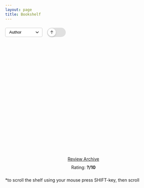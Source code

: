 ```yaml
---
layout: page
title: Bookshelf
---
```

<style>
/*----------------------------------------*/
/*               Bookshelf                */
/*----------------------------------------*/

.filter-container {
  display: flex;
  justify-content: flex-start;
  margin: 20px 0;
  gap: 15px;
  align-items: center;
  padding-left: 0;
}

/* Consistent select styling across devices */
.filter-select {
  height: 30px;
  padding: 0 12px;
  border-radius: 4px;
  border: 1px solid #ccc;
  background-color: white;
  cursor: pointer;
  min-width: 120px;
  -webkit-appearance: none;
  -moz-appearance: none;
  appearance: none;
  background-image: url("data:image/svg+xml;charset=UTF-8,%3csvg xmlns='http://www.w3.org/2000/svg' viewBox='0 0 24 24' fill='none' stroke='currentColor' stroke-width='2' stroke-linecap='round' stroke-linejoin='round'%3e%3cpolyline points='6 9 12 15 18 9'%3e%3c/polyline%3e%3c/svg%3e");
  background-repeat: no-repeat;
  background-position: right 8px center;
  background-size: 16px;
  padding-right: 32px;
  display: flex;
  align-items: center;
}

/* Remove default focus outline and add custom one */
.filter-select:focus {
  outline: none;
  border-color: #666;
  box-shadow: 0 0 0 2px rgba(0,0,0,0.1);
}

/* Style for mobile devices */
@media screen and (max-width: 768px) {
  .filter-select {
    font-size: 16px; /* Prevents zoom on iOS */
  }
}

/* Toggle Switch Container */
.toggle-container {
  position: relative;
  width: 60px;
  height: 30px;
  background-color: #e0e0e0;
  border-radius: 15px;
  cursor: pointer;
  transition: background-color 0.3s;
}

/* Toggle Ball */
.toggle-ball {
  position: absolute;
  top: 2px;
  left: 2px;
  width: 26px;
  height: 26px;
  background-color: white;
  border-radius: 50%;
  transition: transform 0.3s ease;
  display: flex;
  align-items: center;
  justify-content: center;
  box-shadow: 0 2px 4px rgba(0,0,0,0.2);
}

/* Toggle Ball when active (descending) */
.toggle-container.active .toggle-ball {
  transform: translateX(30px);
}

/* Arrow inside the ball */
.toggle-arrow {
  font-size: 14px;
  transition: transform 0.3s ease;
}

.toggle-container.active .toggle-arrow {
  transform: rotate(180deg);
}

/* Hover effects */
.filter-select:hover {
  border-color: #999;
}

.toggle-container:hover {
  background-color: #d0d0d0;
}

.slider-wrap{
  position: relative;
  width: 100%;
  height: 320px;
  margin: auto;
  margin-top: 20px;
  overflow: auto;
}

.slider-wrap::-webkit-scrollbar{
  display: none;
}

.slider{
  position: relative;
  margin: auto;
  height: 300px;
  width: 1900px;
  padding-top: 20px;
  justify-content: start;
  display: flex;
  // flex: 1;
}

.slider-item{
  position: relative;
  display: inline;
}

.slide:hover{
  bottom: 20px;
}

.book-spine{
  position: relative;
  height: 300px;
  padding-right: 20px;
  // -webkit-filter: drop-shadow(5px 5px 5px #222222);
  // filter: drop-shadow(5px 5px 5px #222222);
}

.rating-wrap{
  position: relative;
  display: flex;
  height: 50px;
  margin-top: 50px;
  text-align: center;
  justify-content: center;
  flex-direction: column;
}
</style>

<div class="filter-container">
    <select id="filterField" class="filter-select">
        <option value="author">Author</option>
        <option value="name">Book Name</option>
        <option value="date">Date</option>
        <option value="rating">Rating</option>
    </select>
    <div id="directionToggle" class="toggle-container">
        <div class="toggle-ball">
            <span class="toggle-arrow">↑</span>
        </div>
    </div>
</div>

<div class="slider-wrap">
    <div class="slider">
    <!-- Insert Books Here Using JS -->
    </div>
</div>

<div class="rating-wrap">
    <a href="{{ '/book-reflection-archive' | relative_url }}" id="review-link">Review Archive</a>
    <p style="margin-top:10px" id="rating">Rating: <b>?/10</b></p>
</div>

<div>
    <script src="data.js"></script>
    <script src="app.js"></script>
</div>

*to scroll the shelf using your mouse press SHIFT-key, then scroll